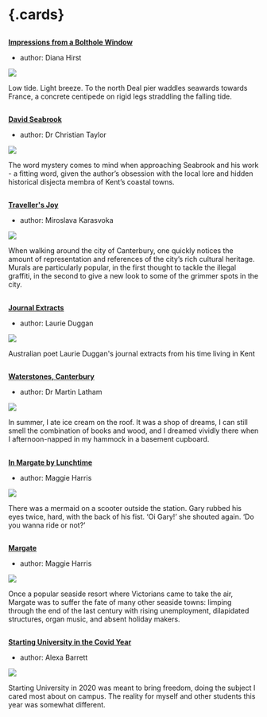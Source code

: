<param ve-config 
       title="21st Century Kent"
       banner="images/Millenium%20Mural.jpg">

# {.cards}

##
**[Impressions from a Bolthole Window](21c-impressions-hirst)**

- author: Diana Hirst

![](https://iiif.juncture-digital.org/thumbnail?url=https://stor.artstor.org/stor/731e64ad-bad5-4db7-998a-84087304e97d)

Low tide. Light breeze. To the north Deal pier waddles seawards towards France, a concrete centipede on rigid legs straddling the falling tide.

##
**[David Seabrook](21c-seabrook-biography)**

- author: Dr Christian Taylor

![](https://iiif.juncture-digital.org/thumbnail?url=https://raw.githubusercontent.com/kent-map/kent/main/images/thumbnails/21c.jpg)

The word mystery comes to mind when approaching Seabrook and his work - a fitting word, given the author’s obsession with the local lore and hidden historical disjecta membra of Kent’s coastal towns.

##
**[Traveller's Joy](21c-travellers-joy)**

- author: Miroslava Karasvoka

![](https://iiif.juncture-digital.org/thumbnail?url=https://raw.githubusercontent.com/kent-map/kent/main/21c/images/TravellersJoyMJC.jpg)

When walking around the city of Canterbury, one quickly notices the amount of representation and references of the city’s rich cultural heritage. Murals are particularly popular, in the first thought to tackle the illegal graffiti, in the second to give a new look to some of the grimmer spots in the city. 

##
**[Journal Extracts](21c-kent-journal-extracts)**

- author: Laurie Duggan

![](https://iiif.juncture-digital.org/thumbnail?url=https://stor.artstor.org/stor/53022ed5-5d29-45c7-bc97-f06325a1661b)

Australian poet Laurie Duggan's journal extracts from his time living in Kent

##
**[Waterstones, Canterbury](21c-waterstones-canterbury)**

- author: Dr Martin Latham

![](https://iiif.juncture-digital.org/thumbnail?url=https://stor.artstor.org/stor/9c9505ef-6725-4b6d-a116-ede530595639)

In summer, I ate ice cream on the roof. It was a shop of dreams, I can still smell the combination of books and wood, and I dreamed vividly there when I afternoon-napped in my hammock in a basement cupboard.

##
**[In Margate by Lunchtime](21c-margate-lunchtime)**

- author: Maggie Harris

![](https://iiif.juncture-digital.org/thumbnail?url=https://stor.artstor.org/stor/c81626c5-5018-4699-88ab-60dfef0b4acc)

There was a mermaid on a scooter outside the station. Gary rubbed his eyes twice, hard, with the back of his fist. ‘Oi Gary!’ she shouted again. ‘Do you wanna ride or not?’

##
**[Margate](21c-margate)**

- author: Maggie Harris

![](https://iiif.juncture-digital.org/thumbnail?url=https://stor.artstor.org/stor/a1a47ab9-b7e5-4e64-9e2e-703827012850)

Once a popular seaside resort where Victorians came to take the air, Margate was to suffer the fate of many other seaside towns: limping through the end of the last century with rising unemployment, dilapidated structures, organ music, and absent holiday makers.

##
**[Starting University in the Covid Year](21c-canterbury-covid)**

- author: Alexa Barrett

![](https://iiif.juncture-digital.org/thumbnail?url=https://stor.artstor.org/stor/2b076d61-1920-4e76-aced-2a3b0d7e7512)

Starting University in 2020 was meant to bring freedom, doing the subject I cared most about on campus. The reality for myself and other students this year was somewhat different.

